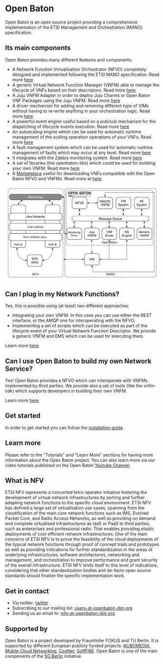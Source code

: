 # Open Baton
Open Baton is an open source project providing a comprehensive implementation of the ETSI Management and Orchestration (MANO) specification. 

## Its main components
Open Baton provides many different features and components: 

* A Network Function Virtualisation Orchestrator (NFVO) completely designed and implemented following the ETSI MANO specification. Read more [here][nfvo]
* A generic Virtual Network Function Manager (VNFM) able to manage the lifecycle of VNFs based on their descriptors. Read more [here][vnfm-generic]
* A Juju VNFM Adapter in order to deploy Juju Charms or Open Baton VNF Packages using the Juju VNFM. Read more [here][juju-vnfm]
* A driver mechanism for adding and removing different type of VIMs without having to re-write anything in your orchestration logic. Read more [here][vim-driver]
* A powerful event engine useful based on a pub/sub mechanism for the dispatching of lifecycle events execution. Read more [here][events]
* An autoscaling engine which can be used for automatic runtime management of the scaling operation operations of your VNFs. Read more [here][autoscaling-system]
* A fault management system which can be used for automatic runtime management of faults which may occur at any level. Read more [here][fm-system]
* It integrates with the Zabbix monitoring system. Read more [here][zabbix-plugin]
* A set of libraries (the openbaton-libs) which could be used for building your own VNFM. Read more [here][openbaton-libs]
* A [Marketplace][marketplace] useful for downloading VNFs compatible with the Open Baton NFVO and VNFMs. Read more at [here][marketplace-doc]

![Setup architecture][architecture-release-3]

## Can I plug in my Network Functions?
Yes, this is possible using (at least) two different approaches:

* Integrating your own VNFM. In this case you can use either the REST interface, or the AMQP one for interoperating with the NFVO.
* Implementing a set of scripts which can be executed as part of the lifecycle event of your Virtual Network Function Descriptor. We provide a generic VNFM and EMS which can be used for executing them.

Learn more [here][nfvo-intro].

## Can I use Open Baton to build my own Network Service?
Yes! Open Baton provides a NFVO which can interoperate with VNFMs implemented by third parties. We provide also a set of tools (like the vnfm-sdk) which supports developers in building their own VNFM. 

Learn more [here][nfvo-intro].

## Get started 
In order to get started you can follow the [installation guide][install-guide].

## Learn more
Please refer to the "Tutorials" and "Learn More" sections for having more information about the Open Baton project. You can also learn more via our video tutorials published on the Open Baton [Youtube Channel][youtube].

## What is NFV  
ETSI NFV represents a concerted telco operator initiative fostering the development of virtual network infrastructures by porting and further adapting network functions to the specific cloud environment. 
ETSI NFV has defined a large set of virtualisation use cases, spanning from the cloudification of the main core network functions such as IMS, Evolved Packet Core, and Radio Access Networks, as well as providing on demand and complete virtualised infrastructures as IaaS or PaaS to third parties, such as enterprises and professional radio. 
That enables providing elastic deployments of cost efficient network infrastructures.
One of the main concerns of ETSI NFV is to prove the feasibility of the cloud deployments of the typical network functions through proof of concept trials and prototypes as well as providing indications for further standardization in the areas of underlying infrastructures, software architectures, networking and management, and orchestration to improve performance and grant security of the overall infrastructure.
ETSI NFV limits itself to this level of indications, considering that other standardization bodies and de-facto open source standards should finalize the specific implementation work. 

## Get in contact 

* Via twitter: [twitter][openbaton]
* Subscribing to our mailing list: [users-at-openbaton-dot-org]
* Sending us an email to: [info-at-openbaton-dot-org]

## Supported by
Open Baton is a project developed by Fraunhofer FOKUS and TU Berlin. It is supported by different European publicly funded projects: [NUBOMEDIA][nubomedia], [Mobile Cloud Networking][mcn], [CogNet][cognet], [SoftFIRE][softfire]. Open Baton is one of the main components of the [5G Berlin][5g-berlin] initiative.  

[5g-berlin]: http://www.5g-berlin.org/
[autoscaling-system]: https://github.com/openbaton/autoscaling
[cognet]: http://www.cognet.5g-ppp.eu/cognet-in-5gpp/
[fm-system]: https://github.com/openbaton/fm-system
[info-at-openbaton-dot-org]: mailto:info@openbaton.org
[architecture-release-3]:images/openbaton-release-3.png
[install-guide]:nfvo-installation
[juju-vnfm]:vnfm-juju
[marketplace]: http://marketplace.openbaton.org
[marketplace-doc]: marketplace
[mcn]: http://mobile-cloud-networking.eu/site/
[nfvo]: nfvo-installation
[nfvo-intro]: use
[nubomedia]: https://www.nubomedia.eu/
[openbaton-libs]: https://github.com/openbaton/openbaton-libs
[openbaton]:https://twitter.com/openbaton
[softfire]: https://www.softfire.eu/
[users-at-openbaton-dot-org]: mailto:listen@openbaton.org?subject=subscribe%20users
[youtube]: https://www.youtube.com/channel/UCYXY4rGKrKbBNheClFEKaAw
[zabbix-plugin]: zabbix-plugin
[vim-driver]: vim-driver
[vnfm-generic]: vnfm-generic
[events]: how-to-register-event

<!---
 Script for open external links in a new tab
-->
<script type="text/javascript" charset="utf-8">
      // Creating custom :external selector
      $.expr[':'].external = function(obj){
          return !obj.href.match(/^mailto\:/)
                  && (obj.hostname != location.hostname);
      };
      $(function(){
        $('a:external').addClass('external');
        $(".external").attr('target','_blank');
      })
</script>
